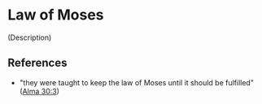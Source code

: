 # Law of Moses

(Description)

## References
- "they were taught to keep the law of Moses until it should be fulfilled" ([Alma 30:3](https://www.churchofjesuschrist.org/study/scriptures/bofm/alma/30?id=p3&lang=eng#p3))